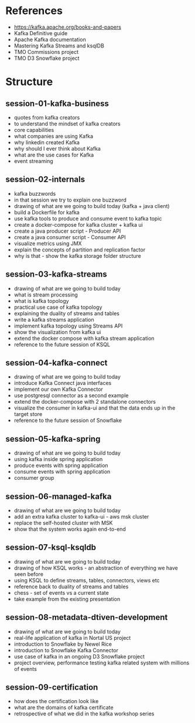 # References
- https://kafka.apache.org/books-and-papers
- Kafka Definitive guide
- Apache Kafka documentation
- Mastering Kafka Streams and ksqlDB
- TMO Commissions project
- TMO D3 Snowflake project

# Structure
## session-01-kafka-business
- quotes from kafka creators
- to understand the mindset of kafka creators
- core capabilities
- what companies are using Kafka
- why linkedin created Kafka
- why should I ever think about Kafka
- what are the use cases for Kafka 
- event streaming

## session-02-internals
- kafka buzzwords
- in that session we try to explain one buzzword
- drawing of what are we going to build today (kafka + java client)
- build a Dockerfile for kafka
- use kafka tools to produce and consume event to kafka topic
- create a docker-compose for kafka cluster + kafka ui
- create a java producer script - Producer API
- create a java consumer script - Consumer API
- visualize metrics using JMX
- explain the concepts of partition and replication factor
- why is that - show the kafka storage folder structure

## session-03-kafka-streams
- drawing of what are we going to build today
- what is stream processing
- what is kafka topology
- practical use case of kafka topology
- explaining the duality of streams and tables
- write a kafka streams application
- implement kafka topology using Streams API
- show the visualization from kafka ui
- extend the docker compose with kafka stream application
- reference to the future session of KSQL

## session-04-kafka-connect
- drawing of what are we going to build today
- introduce Kafka Connect java interfaces
- implement our own Kafka Connector
- use postgresql connector as a second example
- extend the docker-compose with 2 standalone connectors
- visualize the consumer in kafka-ui and that the data ends up in the target store
- reference to the future session of Snowflake

## session-05-kafka-spring
- drawing of what are we going to build today
- using kafka inside spring application
- produce events with spring application
- consume events with spring application
- consumer group

## session-06-managed-kafka
- drawing of what are we going to build today
- add an extra kafka cluster to kafka-ui - aws msk cluster
- replace the self-hosted cluster with MSK
- show that the system works again end-to-end

## session-07-ksql-ksqldb
- drawing of what are we going to build today
- drawing of how KSQL works - an abstraction of everything we have seen before
- using KSQL to define streams, tables, connectors, views etc
- reference back to duality of streams and tables
- chess - set of events vs a current state
- take example from the existing presentation 

## session-08-metadata-dtiven-development
- drawing of what are we going to build today
- real-life application of kafka in Nortal US project
- introduction to Snowflake by Newel Rice
- introduction to Snowflake Kafka Connector
- use case of kafka in an ongoing D3 Snowflake project
- project overview, performance testing kafka related system with millions of events

## session-09-certification
- how does the certification look like
- what are the domains of kafka certificate
- retrospective of what we did in the kafka workshop series